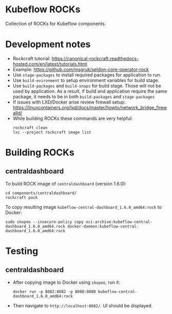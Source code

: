 # Kubeflow ROCKs

Collection of ROCKs for Kubeflow components.

# Development notes
- Rockcraft tutorial:
  https://canonical-rockcraft.readthedocs-hosted.com/en/latest/tutorials.html
- Example:
  https://github.com/jnsgruk/seldon-core-operator-rock
- Use `stage-packages` to install required packages for application to run.
- Use `build-evironment` to setup environment variables for build stage.
- Use `build-packages` and `build-snaps` for build stage. Those will not be used by application. As a result, if build and application require the same package, it needs to be in both `build-packages` and `stage-packages`
- If issues with LXD/Docker arise review firewall setup:
  https://linuxcontainers.org/lxd/docs/master/howto/network_bridge_firewalld/
- While building ROCKs these commands are very helpful:
  ```
  rockcraft clean
  lxc --project rockcraft image list
  ```

# Building ROCKs

## centraldashboard

To build ROCK image of `centraldashboard` (version 1.6.0):
```
cd components/centraldashboard/
rockcraft pack
```

To copy resulting image `kubeflow-central-dashboard_1.6.0_amd64:rock` to Docker:
```
sudo skopeo --insecure-policy copy oci-archive:kubeflow-central-dashboard_1.6.0_amd64.rock docker-daemon:kubeflow-central-dashboard_1.6.0_amd64:rock
```

# Testing

## centraldashboard
- After copying image to Docker using `skopeo`, run it:
  ```
  docker run -p 8082:8082 -p 8080:8080 kubeflow-central-dashboard_1.6.0_amd64:rock
  ```
- Then navigate to `http://localhost:8082/`. UI should be displayed.

